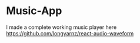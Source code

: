 # Music-App
I made a complete working music player here
https://github.com/longyarnz/react-audio-waveform



